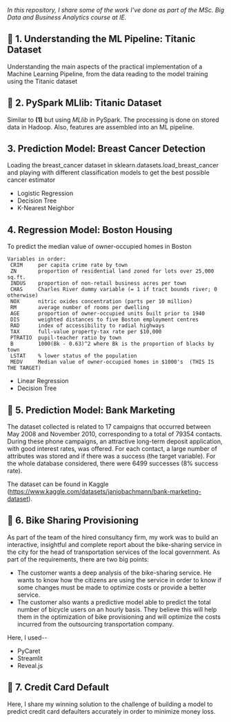 <em>In this repository, I share some of the work I've done as part of the MSc. Big Data and Business Analytics course at IE.</em> 

## 🌟 **1. Understanding the ML Pipeline: Titanic Dataset**

Understanding the main aspects of the practical implementation of a Machine Learning Pipeline, from the data reading to the model training using the Titanic dataset

## 🌟 **2. PySpark MLlib: Titanic Dataset**

Similar to **(1)** but using  <em>MLlib</em> in PySpark. The processing is done on stored data in Hadoop. Also, features are assembled into an ML pipeline.

## **3. Prediction Model: Breast Cancer Detection**

Loading the breast_cancer dataset in sklearn.datasets.load_breast_cancer and playing with different classification models to get the best possible cancer estimator
- Logistic Regression
- Decision Tree
- K-Nearest Neighbor

## **4. Regression Model: Boston Housing**

To predict the median value of owner-occupied homes in Boston

```
Variables in order:
 CRIM     per capita crime rate by town
 ZN       proportion of residential land zoned for lots over 25,000 sq.ft.
 INDUS    proportion of non-retail business acres per town
 CHAS     Charles River dummy variable (= 1 if tract bounds river; 0 otherwise)
 NOX      nitric oxides concentration (parts per 10 million)
 RM       average number of rooms per dwelling
 AGE      proportion of owner-occupied units built prior to 1940
 DIS      weighted distances to five Boston employment centres
 RAD      index of accessibility to radial highways
 TAX      full-value property-tax rate per $10,000
 PTRATIO  pupil-teacher ratio by town
 B        1000(Bk - 0.63)^2 where Bk is the proportion of blacks by town
 LSTAT    % lower status of the population
 MEDV     Median value of owner-occupied homes in $1000's  (THIS IS THE TARGET)
```

- Linear Regression
- Decision Tree

## 🌟 **5. Prediction Model: Bank Marketing**

The dataset collected is related to 17 campaigns that occurred between May 2008 and November 2010, corresponding to a total of 79354 contacts. During these phone campaigns, an attractive long-term deposit application, with good interest rates, was offered. For each contact, a large number of attributes was stored and if there was a success (the target variable). For the whole database considered, there were 6499 successes (8% success rate). 

The dataset can be found in Kaggle (https://www.kaggle.com/datasets/janiobachmann/bank-marketing-dataset).

## 🌟 **6. Bike Sharing Provisioning**

As part of the team of the hired consultancy firm, my work was to build an interactive, insightful and complete report about the bike-sharing service in the city for the head of transportation services of the local government. As part of the requirements, there are two big points:

- The customer wants a deep analysis of the bike-sharing service. He wants to know how the citizens are using the service in order to know if some changes must be made to optimize costs or provide a better service.
- The customer also wants a predictive model able to predict the total number of bicycle users on an hourly basis. They believe this will help them in the optimization of bike provisioning and will optimize the costs incurred from the outsourcing transportation company.

Here, I used--
- PyCaret
- Streamlit
- Reveal.js

## 🌟 **7. Credit Card Default**

Here, I share my winning solution to the challenge of building a model to predict credit card defaulters accurately in order to minimize money loss.

